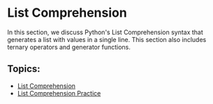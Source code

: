 # List Comprehension
In this section, we discuss Python's List Comprehension syntax that generates a list with values in a single line. This section also includes ternary operators and generator functions. 

## Topics:
* [List Comprehension](https://youtu.be/dBs5Iv5Jwbc)
* [List Comprehension Practice](https://youtu.be/RYA2CL6sask)


